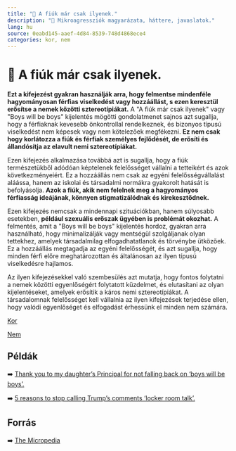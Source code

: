 ```yaml
---
title: "🚫 A fiúk már csak ilyenek."
description: "🚫 Mikroagressziók magyarázata, háttere, javaslatok."
lang: hu
source: 0eabd145-aaef-4d84-8539-748d4868ece4
categories: kor, nem
---
```


<div class="wiki-content agression-title">

# 🚫 A fiúk már csak ilyenek.

**Ezt a kifejezést gyakran használják arra, hogy felmentse mindenféle hagyományosan férfias viselkedést vagy hozzáállást, s ezen keresztül erősítse a nemek közötti sztereotípiákat.** A "A fiúk már csak ilyenek" vagy "Boys will be boys" kijelentés mögötti gondolatmenet sajnos azt sugallja, hogy a férfiaknak kevesebb önkontrollal rendelkeznek, és bizonyos típusú viselkedést nem képesek vagy nem kötelezőek megfékezni. **Ez nem csak hogy korlátozza a fiúk és férfiak személyes fejlődését, de erősíti és állandósítja az elavult nemi sztereotípiákat.**

Ezen kifejezés alkalmazása továbbá azt is sugallja, hogy a fiúk természetükből adódóan képtelenek felelősséget vállalni a tetteikért és azok következményeiért. Ez a hozzáállás nem csak az egyéni felelősségvállalást aláássa, hanem az iskolai és társadalmi normákra gyakorolt hatását is befolyásolja. **Azok a fiúk, akik nem felelnek meg a hagyományos férfiasság ideájának, könnyen stigmatizálódnak és kirekesztődnek.**

Ezen kifejezés nemcsak a mindennapi szituációkban, hanem súlyosabb esetekben, **például szexuális erőszak ügyében is problémát okozhat.** A felmentés, amit a "Boys will be boys" kijelentés hordoz, gyakran arra használható, hogy minimalizálják vagy mentségül szolgáljanak olyan tettekhez, amelyek társadalmilag elfogadhatatlanok és törvénybe ütközőek. Ez a hozzáállás megtagadja az egyéni felelősségét, és azt sugallja, hogy minden férfi előre meghatározottan és általánosan az ilyen típusú viselkedésre hajlamos.

Az ilyen kifejezésekkel való szembesülés azt mutatja, hogy fontos folytatni a nemek közötti egyenlőségért folytatott küzdelmet, és elutasítani az olyan kijelentéseket, amelyek erősítik a káros nemi sztereotípiákat. A társadalomnak felelősséget kell vállalnia az ilyen kifejezések terjedése ellen, hogy valódi egyenlőséget és elfogadást érhessünk el minden nem számára.


<div class="categories">

[Kor](/#/entry?id=kor)

[Nem](/#/entry?id=nem)

</div>

## Példák

➡️ [Thank you to my daughter’s Principal for not falling back on ‘boys will be boys’.](https://www.scarymommy.com/gtfo-of-others-personal-bubbles/)


➡️ [5 reasons to stop calling Trump’s comments ‘locker room talk’.](https://www.vox.com/identities/2016/10/11/13230414/trump-leaked-audio-locker-room-sexual-assault)

## Forrás

➡️ [The Micropedia](https://www.themicropedia.org/)


</div>